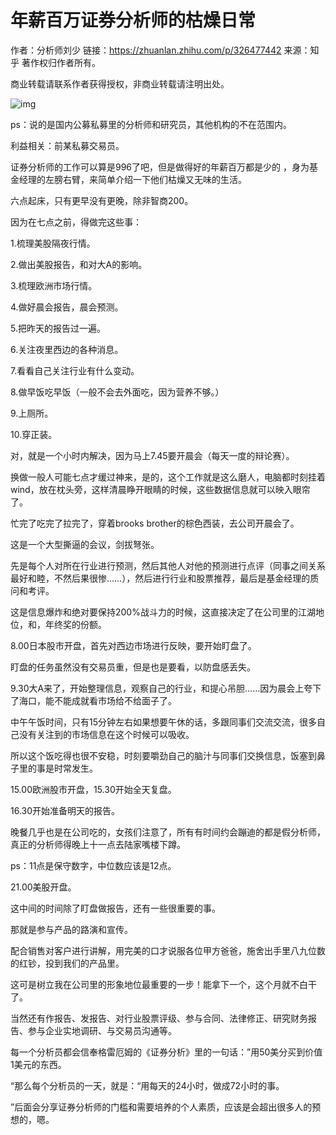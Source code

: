 # 年薪百万证券分析师的枯燥日常

作者：分析师刘少
链接：https://zhuanlan.zhihu.com/p/326477442
来源：知乎
著作权归作者所有。

商业转载请联系作者获得授权，非商业转载请注明出处。


![img](https://pic3.zhimg.com/v2-72299cb253e97041b61dd0c19c035f8f_720w.jpeg?source=d16d100b)

ps：说的是国内公募私募里的分析师和研究员，其他机构的不在范围内。

利益相关：前某私募交易员。

证券分析师的工作可以算是996了吧，但是做得好的年薪百万都是少的 ，身为基金经理的左膀右臂，来简单介绍一下他们枯燥又无味的生活。

六点起床，只有更早没有更晚，除非智商200。

因为在七点之前，得做完这些事：

1.梳理美股隔夜行情。

2.做出美股报告，和对大A的影响。

3.梳理欧洲市场行情。

4.做好晨会报告，晨会预测。

5.把昨天的报告过一遍。

6.关注夜里西边的各种消息。

7.看看自己关注行业有什么变动。

8.做早饭吃早饭（一般不会去外面吃，因为营养不够。）

9.上厕所。

10.穿正装。

对，就是一个小时内解决，因为马上7.45要开晨会（每天一度的辩论赛）。

换做一般人可能七点才缓过神来，是的，这个工作就是这么磨人，电脑都时刻挂着wind，放在枕头旁，这样清晨睁开眼睛的时候，这些数据信息就可以映入眼帘了。

忙完了吃完了拉完了，穿着brooks brother的棕色西装，去公司开晨会了。

这是一个大型撕逼的会议，剑拔弩张。

先是每个人对所在行业进行预测，然后其他人对他的预测进行点评（同事之间关系最好和睦，不然后果很惨……），然后进行行业和股票推荐，最后是基金经理的质问和考评。

这是信息爆炸和绝对要保持200%战斗力的时候，这直接决定了在公司里的江湖地位，和，年终奖的份额。

8.00日本股市开盘，首先对西边市场进行反映，要开始盯盘了。

盯盘的任务虽然没有交易员重，但是也是要看，以防盘感丢失。

9.30大A来了，开始整理信息，观察自己的行业，和提心吊胆……因为晨会上夸下了海口，能不能成就看市场给不给面子了。

中午午饭时间，只有15分钟左右如果想要午休的话，多跟同事们交流交流，很多自己没有关注到的市场信息在这个时候可以吸收。

所以这个饭吃得也很不安稳，时刻要嚼劲自己的脑汁与同事们交换信息，饭塞到鼻子里的事是时常发生。

15.00欧洲股市开盘，15.30开始全天复盘。

16.30开始准备明天的报告。

晚餐几乎也是在公司吃的，女孩们注意了，所有有时间约会蹦迪的都是假分析师，真正的分析师得晚上十一点去陆家嘴楼下蹲。

ps：11点是保守数字，中位数应该是12点。

21.00美股开盘。

这中间的时间除了盯盘做报告，还有一些很重要的事。

那就是参与产品的路演和宣传。

配合销售对客户进行讲解，用完美的口才说服各位甲方爸爸，施舍出手里八九位数的红钞，投到我们的产品里。

这可是树立我在公司里的形象地位最重要的一步！能拿下一个，这个月就不白干了。

当然还有作报告、发报告、对行业股票评级、参与合同、法律修正、研究财务报告、参与企业实地调研、与交易员沟通等。

每一个分析员都会信奉格雷厄姆的《证券分析》里的一句话：”用50美分买到价值1美元的东西。

“那么每个分析员的一天，就是：“用每天的24小时，做成72小时的事。

”后面会分享证券分析师的门槛和需要培养的个人素质，应该是会超出很多人的预想的，嗯。

